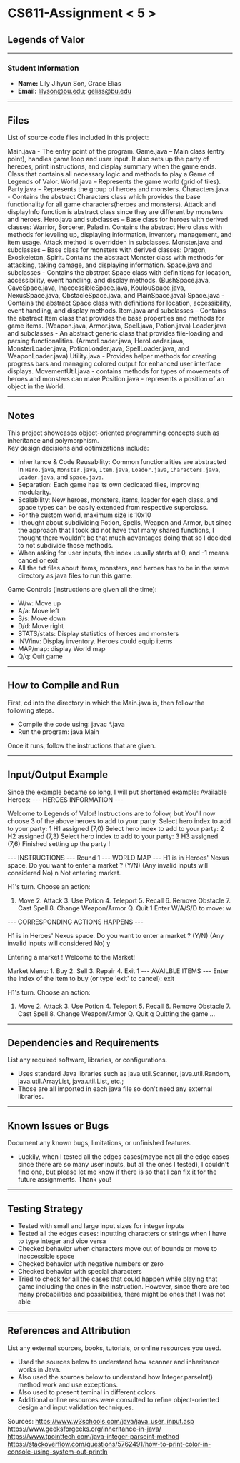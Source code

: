 # CS611-Assignment < 5 >

## Legends of Valor

---

### Student Information
- **Name:**  Lily Jihyun Son, Grace Elias
- **Email:**  lilyson@bu.edu; gelias@bu.edu

---

## Files

List of source code files included in this project:

Main.java                   - The entry point of the program.
Game.java                   – Main class (entry point), handles game loop and user input. It also sets up the party of hereoes, print instructions, and display summary when the game ends. Class that contains all necessary logic and methods to play a Game of Legends of Valor.
World.java                  – Represents the game world (grid of tiles).
Party.java                  – Represents the group of heroes and monsters.
Characters.java             - Contains the abstract Characters class which provides the base functionality for all game characters(heroes and monsters). Attack and displayInfo function is abstract class since they are different by monsters and heroes.
Hero.java and subclasses    – Base class for heroes with derived classes: Warrior, Sorcerer, Paladin. Contains the abstract Hero class with methods for leveling up, displaying information, inventory management, and item usage. Attack method is overridden in subclasses.
Monster.java and subclasses – Base class for monsters with derived classes: Dragon, Exoskeleton, Spirit. Contains the abstract Monster class with methods for attacking, taking damage, and displaying information. 
Space.java and subclasses   - Contains the abstract Space class with definitions for location, accessibility, event handling, and display methods. (BushSpace.java, CaveSpace.java, InaccessibleSpace.java, KoulouSpace.java, NexusSpace.java, ObstacleSpace.java, and PlainSpace.java)
Space.java                  - Contains the abstract Space class with definitions for location, accessibility, event handling, and display methods.
Item.java and subclasses    – Contains the abstract Item class that provides the base properties and methods for game items. (Weapon.java, Armor.java, Spell.java, Potion.java)
Loader.java and subclasses  - An abstract generic class that provides file-loading and parsing functionalities. (ArmorLoader.java, HeroLoader.java, MonsterLoader.java, PotionLoader.java, SpellLoader.java, and WeaponLoader.java)
Utility.java                -  Provides helper methods for creating progress bars and managing colored output for enhanced user interface displays.
MovementUtil.java           -  contains methods for types of movements of heroes and monsters can make
Position.java               -  represents a position of an object in the World.

---

## Notes

This project showcases object-oriented programming concepts such as inheritance and polymorphism.  
Key design decisions and optimizations include:

- Inheritance & Code Reusability: Common functionalities are abstracted in `Hero.java`, `Monster.java`, `Item.java`, `Loader.java`, `Characters.java`, `Loader.java`, and `Space.java`.
- Separation: Each game has its own dedicated files, improving modularity.
- Scalability: New heroes, monsters, items, loader for each class, and space types can be easily extended from respective superclass.
- For the custom world, maximum size is 10x10
- I thought about subdividing Potion, Spells, Weapon and Armor, but since the approach that I took did not have that many shared functions, I thought there wouldn't be that much advantages doing that so I decided to not subdivide those methods.
- When asking for user inputs, the index usually starts at 0, and -1 means cancel or exit
- All the txt files about items, monsters, and heroes has to be in the same directory as java files to run this game.

Game Controls (instructions are given all the time):
- W/w: Move up
- A/a: Move left
- S/s: Move down
- D/d: Move right
- STATS/stats: Display statistics of heroes and monsters
- INV/inv: Display inventory. Heroes could equip items
- MAP/map: display World map
- Q/q: Quit game

---

## How to Compile and Run

First, cd into the directory in which the Main.java is, then follow the following steps.

- Compile the code using: javac *.java
- Run the program: java Main

Once it runs, follow the instructions that are given.

---

## Input/Output Example
Since the example became so long, I will put shortened example:
Available Heroes:
--- HEROES INFORMATION ---

Welcome to Legends of Valor!
Instructions are to follow, but
You'll now choose 3 of the above heroes to add to your party.
Select hero index to add to your party: 1
H1 assigned (7,0)
Select hero index to add to your party: 2
H2 assigned (7,3)
Select hero index to add to your party: 3
H3 assigned (7,6)
Finished setting up the party !

--- INSTRUCTIONS ---
Round 1
--- WORLD MAP ---
H1 is in Heroes' Nexus space. Do you want to enter a market ? (Y/N) (Any invalid inputs will considered No) n
Not entering market.

H1's turn. Choose an action:
1. Move  2. Attack  3. Use Potion  4. Teleport  5. Recall  6. Remove Obstacle  7. Cast Spell 8. Change Weapon/Armor Q. Quit 
1
Enter W/A/S/D to move: w

--- CORRESPONDING ACTIONS HAPPENS ---

H1 is in Heroes' Nexus space. Do you want to enter a market ? (Y/N) (Any invalid inputs will considered No) y

Entering a market !
Welcome to the Market!

Market Menu: 1. Buy  2. Sell  3. Repair  4. Exit
1
--- AVAILBLE ITEMS ---
Enter the index of the item to buy (or type 'exit' to cancel): exit

H1's turn. Choose an action:
1. Move  2. Attack  3. Use Potion  4. Teleport  5. Recall  6. Remove Obstacle  7. Cast Spell 8. Change Weapon/Armor Q. Quit 
q
Quitting the game ...

---

## Dependencies and Requirements

List any required software, libraries, or configurations.
- Uses standard Java libraries such as java.util.Scanner, java.util.Random, java.util.ArrayList, java.util.List, etc.;
- Those are all imported in each java file so don't need any external libraries.

---

## Known Issues or Bugs

Document any known bugs, limitations, or unfinished features.
 - Luckily, when I tested all the edges cases(maybe not all the edge cases since there are so many user inputs, but all the ones I tested), I couldn't find one, but please let me know if there is so that I can fix it for the future assignments. Thank you!

---

## Testing Strategy

- Tested with small and large input sizes for integer inputs
- Tested all the edges cases: inputting characters or strings when I have to type integer and vice versa
- Checked behavior when characters move out of bounds or move to inaccessible space
- Checked behavior with negative numbers or zero
- Checked behavior with special characters
- Tried to check for all the cases that could happen while playing that game including the ones in the instruction. However, since there are too many probabilities and possibilities, there might be ones that I was not able 

---

## References and Attribution

List any external sources, books, tutorials, or online resources you used.

- Used the sources below to understand how scanner and inheritance works in Java.
- Also used the sources below to understand how Integer.parseInt() method work and use exceptions.
- Also used to present teminal in different colors
- Additional online resources were consulted to refine object-oriented design and input validation techniques.

Sources:
https://www.w3schools.com/java/java_user_input.asp
https://www.geeksforgeeks.org/inheritance-in-java/
https://www.tpointtech.com/java-integer-parseint-method
https://stackoverflow.com/questions/5762491/how-to-print-color-in-console-using-system-out-println